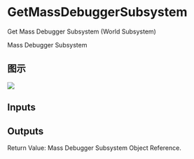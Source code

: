 # GetMassDebuggerSubsystem

Get Mass Debugger Subsystem (World Subsystem)

Mass Debugger Subsystem

## 图示

![]($-20221218-21380602.png)

## Inputs

## Outputs

Return Value: Mass Debugger Subsystem Object Reference.

